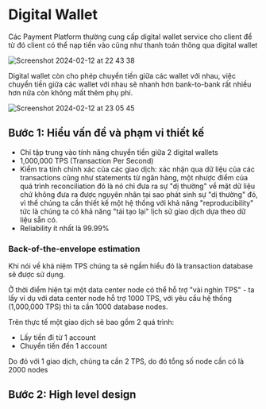 # Digital Wallet

Các Payment Platform thường cung cấp digital wallet service cho client để từ đó client có thể nạp tiền vào cũng như thanh toán thông qua digital wallet

![Screenshot 2024-02-12 at 22 43 38](https://github.com/tuananhhedspibk/tuananhhedspibk.github.io/assets/15076665/0cac8bee-4eac-4a3a-872b-1c991fef1b2c)

Digital wallet còn cho phép chuyển tiền giữa các wallet với nhau, việc chuyển tiền giữa các wallet với nhau sẽ nhanh hơn bank-to-bank rất nhiều hơn nữa còn không mất thêm phụ phí.

![Screenshot 2024-02-12 at 23 05 45](https://github.com/tuananhhedspibk/tuananhhedspibk.github.io/assets/15076665/92c00288-da63-415b-bea9-01e6e6afed84)

## Bước 1: Hiểu vấn đề và phạm vi thiết kế

- Chỉ tập trung vào tính năng chuyển tiền giữa 2 digital wallets
- 1,000,000 TPS (Transaction Per Second)
- Kiểm tra tính chính xác của các giao dịch: xác nhận qua dữ liệu của các transactions cũng như statements từ ngân hàng, một nhược điểm của quá trình reconciliation đó là nó chỉ đưa ra sự "dị thường" về mặt dữ liệu chứ không đưa ra được nguyên nhân tại sao phát sinh sự "dị thường" đó, vì thế chúng ta cần thiết kế một hệ thống với khả năng "reproducibility" tức là chúng ta có khả năng "tái tạo lại" lịch sử giao dịch dựa theo dữ liệu sẵn có.
- Reliability ít nhất là 99.99%

### Back-of-the-envelope estimation

Khi nói về khá niệm TPS chúng ta sẽ ngầm hiểu đó là transaction database sẽ được sử dụng.

Ở thời điểm hiện tại một data center node có thể hỗ trợ "vài nghìn TPS" - ta lấy ví dụ với data center node hỗ trợ 1000 TPS, với yêu cầu hệ thống (1,000,000 TPS) thì ta cần 1000 database nodes.

Trên thực tế một giao dịch sẽ bao gồm 2 quá trình:

- Lấy tiền đi từ 1 account
- Chuyển tiến đến 1 account

Do đó với 1 giao dịch, chúng ta cần 2 TPS, do đó tổng số node cần có là 2000 nodes

## Bước 2: High level design
